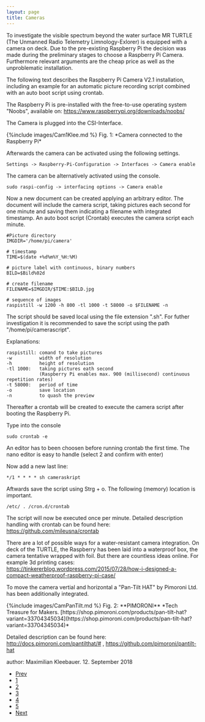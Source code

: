 ```yaml
---
layout: page
title: Cameras
---
```


<p>To investigate the visible spectrum beyond the water surface MR TURTLE (The Unmanned Radio Telemetry Limnology-Exlorer) is equipped with a camera on deck. Due to the pre-existing Raspberry Pi the decision was made during the preliminary stages to choose a Raspberry Pi Camera. Furthermore relevant arguments are the cheap price as well as the unproblematic installation.</p>

<p>The following text describes the Raspberry Pi Camera V2.1 installation, including an example for an automatic picture recording script combined with an auto boot script using crontab.</p>

<p>The Raspberry Pi is pre-installed with the free-to-use operating system "Noobs", available on: <a  href="https://www.raspberrypi.org/downloads/noobs/">https://www.raspberrypi.org/downloads/noobs/</a></p>

<p>The Camera is plugged into the CSI-Interface.</p>

<span class="image left">
    {%include images/Cam1Klee.md %}
    Fig. 1: *Camera connected to the Raspberry Pi*
</span>

<p> Afterwards the camera can be activated using the following settings.</p>

    Settings -> Raspberry-Pi-Configuration -> Interfaces -> Camera enable

<p> The camera can be alternatively activated using the console. </p>

    sudo raspi-config -> interfacing options -> Camera enable

<p> Now a new document can be created applying an arbitrary editor. The document will include the camera script, taking pictures each second for one minute and saving them indicating a filename with integrated timestamp. An auto boot script (Crontab) executes the camera script each minute. </p>

    #Picture directory 
    IMGDIR='/home/pi/camera' 

    # timestamp
    TIME=$(date +%d%m%Y_%H:%M)

    # picture label with continuous, binary numbers
    BILD=$Bild%02d 

    # create filename 
    FILENAME=$IMGDIR/$TIME:$BILD.jpg 

    # sequence of images
    raspistill -w 1200 -h 800 -tl 1000 -t 58000 -o $FILENAME -n 

<p>The script should be saved local using the file extension ".sh". For futher investigation it is recommended to save the script using the path "/home/pi/camerascript". </p>

<p>Explanations: </p>

    raspistill: comand to take pictures
    -w          width of resolution
    -h          height of resolution 
    -tl 1000:   taking pictures eath second 
                (Raspberry Pi enables max. 900 (millisecond) continuous repetition rates)
    -t 58000:   period of time
    -o          save location
    -n          to quash the preview

<p>Thereafter a crontab will be created to execute the camera script after booting the Raspberry Pi. </p>

<p>Type into the console </p>

    sudo crontab -e 

<p>An editor has to been choosen before running crontab the first time. The nano editor is easy to handle (select 2 and confirm with enter)</p>

<p>Now add a new last line:</p>

    */1 * * * * sh cameraskript 

<p>Aftwards save the script using Strg + o. The following (memory) location is important.</p>

    /etc/ . /cron.d/crontab

<p> The script will now be executed once per minute. Detailed description handling with crontab can be found here: <a  href="https://github.com/mileusna/crontab">https://github.com/mileusna/crontab</a></p>

<p>There are a lot of possible ways for a water-resistant camera integration. On deck of the TURTLE, the Raspberry has been laid into a waterproof box, the camera tentative wrapped with foil. But there are countless ideas online. For example 3d printing cases: <a href="https://tinkererblog.wordpress.com/2015/07/28/how-i-designed-a-compact-weatherproof-raspberry-pi-case/">https://tinkererblog.wordpress.com/2015/07/28/how-i-designed-a-compact-weatherproof-raspberry-pi-case/</a></p>

<p>To move the camera vertial and horizontal a "Pan-Tilt HAT" by Pimoroni Ltd. has been additionally integrated.</p>

<span class="image right">
    {%include images/CamPanTilt.md %}
    Fig. 2: **PIMORONI** *Tech Treasure for Makers. [https://shop.pimoroni.com/products/pan-tilt-hat?variant=33704345034](https://shop.pimoroni.com/products/pan-tilt-hat?variant=33704345034)* 
</span>

<p>Detailed description can be found here: <a href="http://docs.pimoroni.com/pantilthat/#">http://docs.pimoroni.com/pantilthat/#</a> , <a href="https://github.com/pimoroni/pantilt-hat">https://github.com/pimoroni/pantilt-hat</a></p>

author: Maximilian Kleebauer. 12. September 2018

<ul class="pagination">
        <li><a href="{{ 'lidar.html' | absolute_url }}" class="button">Prev</a></li>
        <li><a href="{{ 'Overview.html' | absolute_url }}" class="page">1</a></li>
        <li><a href="{{ 'sonarsensor.html' | absolute_url }}" class="page">2</a></li>
        <li><a href="{{ 'lidar.html' | absolute_url }}" class="page">3</a></li>
        <li><a href="{{ 'cam.html' | absolute_url }}" class="page active">4</a></li>
        <li><a href="{{ 'temperature.html' | absolute_url }}" class="page">5</a></li>
        <li><a href="{{ 'temperature.html' | absolute_url }}" class="button">Next</a></li>
</ul>
